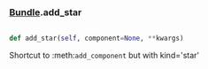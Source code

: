 ### [Bundle](Bundle.md).add_star

```py

def add_star(self, component=None, **kwargs)

```



Shortcut to :meth:`add_component` but with kind='star'

